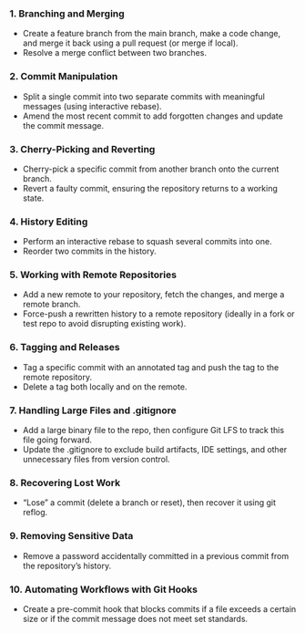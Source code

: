 
### 1. **Branching and Merging**
- Create a feature branch from the main branch, make a code change, and merge it back using a pull request (or merge if local).
- Resolve a merge conflict between two branches.

### 2. **Commit Manipulation**
- Split a single commit into two separate commits with meaningful messages (using interactive rebase).
- Amend the most recent commit to add forgotten changes and update the commit message.

### 3. **Cherry-Picking and Reverting**
- Cherry-pick a specific commit from another branch onto the current branch.
- Revert a faulty commit, ensuring the repository returns to a working state.

### 4. **History Editing**
- Perform an interactive rebase to squash several commits into one.
- Reorder two commits in the history.

### 5. **Working with Remote Repositories**
- Add a new remote to your repository, fetch the changes, and merge a remote branch.
- Force-push a rewritten history to a remote repository (ideally in a fork or test repo to avoid disrupting existing work).

### 6. **Tagging and Releases**
- Tag a specific commit with an annotated tag and push the tag to the remote repository.
- Delete a tag both locally and on the remote.

### 7. **Handling Large Files and .gitignore**
- Add a large binary file to the repo, then configure Git LFS to track this file going forward.
- Update the .gitignore to exclude build artifacts, IDE settings, and other unnecessary files from version control.

### 8. **Recovering Lost Work**
- “Lose” a commit (delete a branch or reset), then recover it using git reflog.

### 9. **Removing Sensitive Data**
- Remove a password accidentally committed in a previous commit from the repository’s history.

### 10. **Automating Workflows with Git Hooks**
- Create a pre-commit hook that blocks commits if a file exceeds a certain size or if the commit message does not meet set standards.

